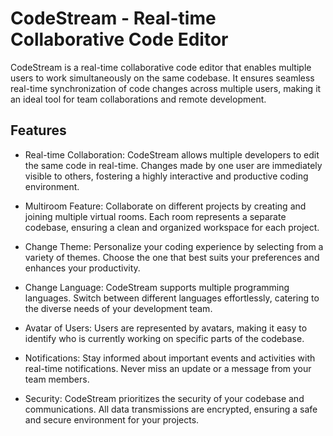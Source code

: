 # CodeStream - Real-time Collaborative Code Editor

CodeStream is a real-time collaborative code editor that enables multiple users to work simultaneously on the same codebase. It ensures seamless real-time synchronization of code changes across multiple users, making it an ideal tool for team collaborations and remote development.

## Features
* Real-time Collaboration: CodeStream allows multiple developers to edit the same code in real-time. Changes made by one user are immediately visible to others, fostering a highly interactive and productive coding environment.

* Multiroom Feature: Collaborate on different projects by creating and joining multiple virtual rooms. Each room represents a separate codebase, ensuring a clean and organized workspace for each project.

* Change Theme: Personalize your coding experience by selecting from a variety of themes. Choose the one that best suits your preferences and enhances your productivity.

* Change Language: CodeStream supports multiple programming languages. Switch between different languages effortlessly, catering to the diverse needs of your development team.

* Avatar of Users: Users are represented by avatars, making it easy to identify who is currently working on specific parts of the codebase.

* Notifications: Stay informed about important events and activities with real-time notifications. Never miss an update or a message from your team members.

* Security: CodeStream prioritizes the security of your codebase and communications. All data transmissions are encrypted, ensuring a safe and secure environment for your projects.


